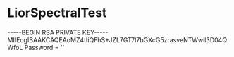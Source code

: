 # LiorSpectralTest
 -----BEGIN RSA PRIVATE KEY-----
MIIEogIBAAKCAQEAoMZ4tIiQFhS+JZL7GT7I7bGXcG5zrasveNTWwil3D04QWfoL
Password = ''
